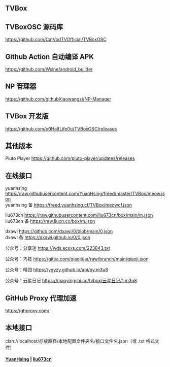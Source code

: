 ## TVBox

## TVBoxOSC 源码库

https://github.com/CatVodTVOfficial/TVBoxOSC

## Github Action 自动编译 APK

https://github.com/Wsine/android_builder

## NP 管理器

https://github.com/githubXiaowangzi/NP-Manager

## TVBox 开发版

https://github.com/o0HalfLife0o/TVBoxOSC/releases

## 其他版本

Pluto Player https://github.com/pluto-player/updates/releases

## 在线接口

yuanhsing https://raw.githubusercontent.com/YuanHsing/freed/master/TVBox/meow.json  
yuanhsing 备 https://freed.yuanhsing.cf/TVBox/meowcf.json

liu673cn https://raw.githubusercontent.com/liu673cn/box/main/m.json  
liu673cn 备 https://raw.liucn.cc/box/m.json

dxawi https://github.com/dxawi/0/blob/main/0.json  
dxawi 备 https://dxawi.github.io/0/0.json

公众号：分享迷 https://wds.ecsxs.com/223843.txt

公众号：巧技 https://gitea.com/qiaoji/jar/raw/branch/main/qiaoji.json

公众号：晴园 https://ygyzy.github.io/api/qy.m3u8

公众号：云星日记 https://maoyingshi.cc/tvbox/云星日记/1.m3u8

## GitHub Proxy 代理加速

https://ghproxy.com/

## 本地接口

clan://localhost/存放路径/本地配置文件夹名/接口文件名.json（或 .txt 格式文件）

#### [YuanHsing](https://github.com/YuanHsing/freed) | [liu673cn](https://github.com/liu673cn/box)
